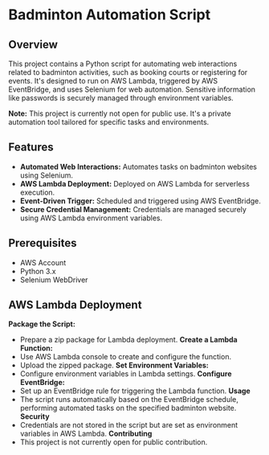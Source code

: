 # Badminton Automation Script

## Overview
This project contains a Python script for automating web interactions related to badminton activities, such as booking courts or registering for events. It's designed to run on AWS Lambda, triggered by AWS EventBridge, and uses Selenium for web automation. Sensitive information like passwords is securely managed through environment variables.

**Note:** This project is currently not open for public use. It's a private automation tool tailored for specific tasks and environments.

## Features
- **Automated Web Interactions:** Automates tasks on badminton websites using Selenium.
- **AWS Lambda Deployment:** Deployed on AWS Lambda for serverless execution.
- **Event-Driven Trigger:** Scheduled and triggered using AWS EventBridge.
- **Secure Credential Management:** Credentials are managed securely using AWS Lambda environment variables.

## Prerequisites
- AWS Account
- Python 3.x
- Selenium WebDriver
  
## AWS Lambda Deployment
**Package the Script:**
- Prepare a zip package for Lambda deployment.
**Create a Lambda Function:**
- Use AWS Lambda console to create and configure the function.
- Upload the zipped package.
**Set Environment Variables:**
- Configure environment variables in Lambda settings.
**Configure EventBridge:**
- Set up an EventBridge rule for triggering the Lambda function.
**Usage**
- The script runs automatically based on the EventBridge schedule, performing automated tasks on the specified badminton website.
**Security**
- Credentials are not stored in the script but are set as environment variables in AWS Lambda.
**Contributing**
- This project is not currently open for public contribution.
